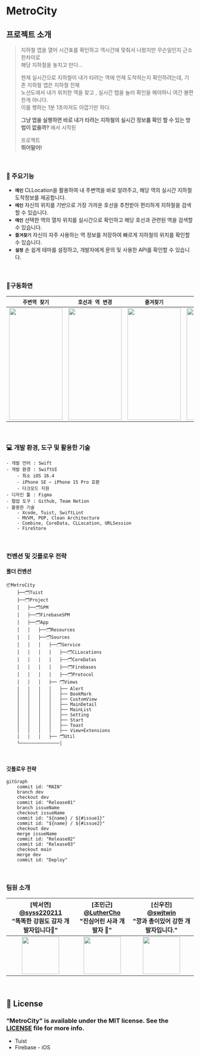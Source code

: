 # MetroCity


## 프로젝트 소개
> 지하철 앱을 열어 시간표를 확인하고 역시간에 맞춰서 나왔지만 무슨일인지 근소한차이로  
> 해당 지하철을 놓치고 만다…  
> 
> 현재 실시간으로 지하철이 내가 타려는 역에 언제 도착하는지 확인하려는데, 기존 지하철 앱은 지하철 전체  
> 노선도에서 내가 위치한 역을 찾고 , 실시간 탭을 눌러 확인을 해야하니 여간 불편한게 아니다.  
> 이를 행하는 1분 1초마저도 아깝기만 하다.  
> 
> **그냥 앱을 실행하면 바로 내가 타려는 지하철의 실시간 정보를 확인 할 수 있는 방법이 없을까?** 에서 시작된
> 
> 프로젝트  
> **뛰어말어!**  

<br>

### 💫 주요기능
- **`메인`** CLLocation을 활용하여 내 주변역을 바로 알려주고, 해당 역의 실시간 지하철 도착정보를 제공합니다.
- **`메인`** 자신의 위치를 기반으로 가장 가까운 호선을 추천받아 편리하게 지하철을 검색할 수 있습니다.
- **`메인`** 선택한 역의 열차 위치를 실시간으로 확인하고 해당 호선과 관련된 역을 검색할 수 있습니다.
- **`즐겨찾기`** 자신이 자주 사용하는 역 정보를 저장하여 빠르게 지하철의 위치를 확인할 수 있습니다.
- **`설정`** 손 쉽게 테마를 설정하고, 개발자에게 문의 및 사용한 API를 확인할 수 있습니다.

<br>

### 📱구동화면
|**`주변역 찾기`**|**`호선과 역 변경`**|**`즐겨찾기`**|**`검색`**|**`다크모드`**|
|-------|-------|-------|-------|-------|
|<img src="https://github.com/MetroMates/metroCity/assets/110394722/a7c280d7-559f-4b31-87ff-4409a803b9cb" width="143" height="300">|<img src="https://github.com/MetroMates/metroCity/assets/110394722/f6926dd5-5727-4efc-861d-747de051e823" width="143" height="300">|<img src="https://github.com/MetroMates/metroCity/assets/110394722/e3da76e2-79e6-4c3a-942a-2119b4827a88" width="143" height="300">| <img src="https://github.com/MetroMates/metroCity/assets/110394722/4eab836b-4d00-4676-9746-cbfe1196ede8" width="143" height="300">|<img src = "https://github.com/MetroMates/metroCity/assets/110394722/027628eb-8888-4d91-84c7-4674f2bb8037" width="143" height="300" >|

<br>

### 💻 개발 환경, 도구 및 활용한 기술

```
- 개발 언어 : Swift
- 개발 환경 : SwiftUI
    - 최소 iOS 16.4
    - iPhone SE ~ iPhone 15 Pro 호환
    - 다크모드 지원
- 디자인 툴 : Figma
- 협업 도구 : Github, Team Notion
- 활용한 기술
    - Xcode, Tuist, SwiftLint
    - MVVM, POP, Clean Architecture
    - Combine, CoreData, CLLocation, URLSession
    - FireStore
```
<br>

### 컨벤션 및 깃플로우 전략
#### 폴더 컨벤션

```
📦MetroCity
    ├──🗂️Tuist
    ├──🗂️Project
    │   ├──🗂️SPM
    │   ├──🗂️FirebaseSPM
    │   ├──🗂️App
    │   │   ├──🗂️Resources
    │   │   ├──🗂️Sources
    │   │   │   ├──🗂️Service
    │   │   │   │   ├──🗂️CLLocations
    │   │   │   │   ├──🗂️CoreDatas
    │   │   │   │   ├──🗂️Firebases
    │   │   │   │   ├──🗂️Protocol
    │   │   │   ├── 🗂️Views
    │   │   │   │   ├── Alert
    │   │   │   │   ├── BookMark
    │   │   │   │   ├── CustomView
    │   │   │   │   ├── MainDetail
    │   │   │   │   ├── MainList
    │   │   │   │   ├── Setting
    │   │   │   │   ├── Start
    │   │   │   │   ├── Toast
    │   │   │   │   ├── View+Extensions
    │   │   │   ├── 🗂️Util
    └───────────────│
```
<br>

#### 깃플로우 전략
```mermaid
gitGraph
    commit id: "MAIN"
    branch dev
    checkout dev
    commit id: "Release01"
    branch issueName
    checkout issueName
    commit id: "${name} / ${#issue1}"
    commit id: "${name} / ${#issue2}"
    checkout dev
    merge issueName
    commit id: "Release02"
    commit id: "Release03"
    checkout main
    merge dev
    commit id: "Deploy"
```

<br>

### 팀원 소개
<div align="center">  

|[박서연]<br/> [@syss220211](https://github.com/syss220211)<br/> "똑똑한 강원도 감자 개발자입니다🥔" | [조민근]<br/> [@LutherCho](https://github.com/LutherCho)<br/> "진심어린 사과 개발자 🍎" | [신우진]<br/> [@swjtwin](https://github.com/swjtwin) <br/> "깡과 총이있어 강한 개발자입니다." |
| :--------------------------------------------: | :----------------------------------------: | :--------------------------------------: | 
| <img src="https://avatars.githubusercontent.com/u/110394722?v=4" width="100" height="100"> | <img src="https://avatars.githubusercontent.com/u/127810279?v=4" width="100" height="100"> | <img src="https://avatars.githubusercontent.com/u/37550637?v=4" width="100" height="100"> |  

</div>
 

<br>

## 📄 License
### “MetroCity" is available under the MIT license. See the [LICENSE](https://github.com/MetroMates/metroCity/blob/dev/LICENSE) file for more info.
- Tuist
- Firebase - iOS

